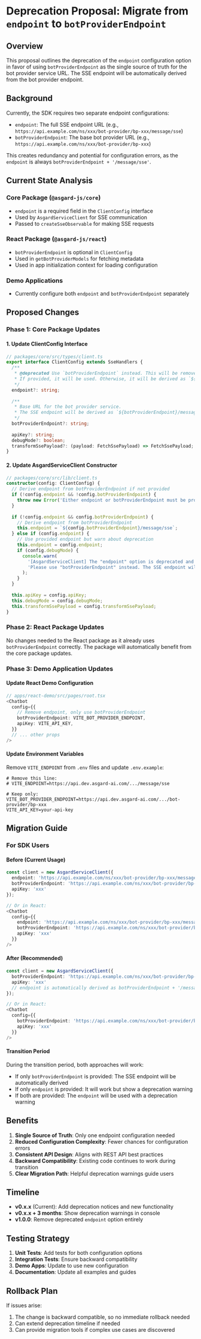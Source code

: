 # Deprecation Proposal: Migrate from `endpoint` to `botProviderEndpoint`

## Overview

This proposal outlines the deprecation of the `endpoint` configuration option in favor of using `botProviderEndpoint` as the single source of truth for the bot provider service URL. The SSE endpoint will be automatically derived from the bot provider endpoint.

## Background

Currently, the SDK requires two separate endpoint configurations:
- `endpoint`: The full SSE endpoint URL (e.g., `https://api.example.com/ns/xxx/bot-provider/bp-xxx/message/sse`)
- `botProviderEndpoint`: The base bot provider URL (e.g., `https://api.example.com/ns/xxx/bot-provider/bp-xxx`)

This creates redundancy and potential for configuration errors, as the `endpoint` is always `botProviderEndpoint + '/message/sse'`.

## Current State Analysis

### Core Package (`@asgard-js/core`)
- `endpoint` is a required field in the `ClientConfig` interface
- Used by `AsgardServiceClient` for SSE communication
- Passed to `createSseObservable` for making SSE requests

### React Package (`@asgard-js/react`)
- `botProviderEndpoint` is optional in `ClientConfig`
- Used in `getBotProviderModels` for fetching metadata
- Used in app initialization context for loading configuration

### Demo Applications
- Currently configure both `endpoint` and `botProviderEndpoint` separately

## Proposed Changes

### Phase 1: Core Package Updates

#### 1. Update ClientConfig Interface
```typescript
// packages/core/src/types/client.ts
export interface ClientConfig extends SseHandlers {
  /**
   * @deprecated Use `botProviderEndpoint` instead. This will be removed in the next major version.
   * If provided, it will be used. Otherwise, it will be derived as `${botProviderEndpoint}/message/sse`
   */
  endpoint?: string;
  
  /**
   * Base URL for the bot provider service.
   * The SSE endpoint will be derived as `${botProviderEndpoint}/message/sse`
   */
  botProviderEndpoint?: string;
  
  apiKey?: string;
  debugMode?: boolean;
  transformSsePayload?: (payload: FetchSsePayload) => FetchSsePayload;
}
```

#### 2. Update AsgardServiceClient Constructor
```typescript
// packages/core/src/lib/client.ts
constructor(config: ClientConfig) {
  // Derive endpoint from botProviderEndpoint if not provided
  if (!config.endpoint && !config.botProviderEndpoint) {
    throw new Error('Either endpoint or botProviderEndpoint must be provided');
  }
  
  if (!config.endpoint && config.botProviderEndpoint) {
    // Derive endpoint from botProviderEndpoint
    this.endpoint = `${config.botProviderEndpoint}/message/sse`;
  } else if (config.endpoint) {
    // Use provided endpoint but warn about deprecation
    this.endpoint = config.endpoint;
    if (config.debugMode) {
      console.warn(
        '[AsgardServiceClient] The "endpoint" option is deprecated and will be removed in the next major version. ' +
        'Please use "botProviderEndpoint" instead. The SSE endpoint will be automatically derived as "${botProviderEndpoint}/message/sse".'
      );
    }
  }
  
  this.apiKey = config.apiKey;
  this.debugMode = config.debugMode;
  this.transformSsePayload = config.transformSsePayload;
}
```

### Phase 2: React Package Updates

No changes needed to the React package as it already uses `botProviderEndpoint` correctly. The package will automatically benefit from the core package updates.

### Phase 3: Demo Application Updates

#### Update React Demo Configuration
```typescript
// apps/react-demo/src/pages/root.tsx
<Chatbot
  config={{
    // Remove endpoint, only use botProviderEndpoint
    botProviderEndpoint: VITE_BOT_PROVIDER_ENDPOINT,
    apiKey: VITE_API_KEY,
  }}
  // ... other props
/>
```

#### Update Environment Variables
Remove `VITE_ENDPOINT` from `.env` files and update `.env.example`:
```env
# Remove this line:
# VITE_ENDPOINT=https://api.dev.asgard-ai.com/.../message/sse

# Keep only:
VITE_BOT_PROVIDER_ENDPOINT=https://api.dev.asgard-ai.com/.../bot-provider/bp-xxx
VITE_API_KEY=your-api-key
```

## Migration Guide

### For SDK Users

#### Before (Current Usage)
```typescript
const client = new AsgardServiceClient({
  endpoint: 'https://api.example.com/ns/xxx/bot-provider/bp-xxx/message/sse',
  botProviderEndpoint: 'https://api.example.com/ns/xxx/bot-provider/bp-xxx',
  apiKey: 'xxx'
});

// Or in React:
<Chatbot
  config={{
    endpoint: 'https://api.example.com/ns/xxx/bot-provider/bp-xxx/message/sse',
    botProviderEndpoint: 'https://api.example.com/ns/xxx/bot-provider/bp-xxx',
    apiKey: 'xxx'
  }}
/>
```

#### After (Recommended)
```typescript
const client = new AsgardServiceClient({
  botProviderEndpoint: 'https://api.example.com/ns/xxx/bot-provider/bp-xxx',
  apiKey: 'xxx'
  // endpoint is automatically derived as botProviderEndpoint + '/message/sse'
});

// Or in React:
<Chatbot
  config={{
    botProviderEndpoint: 'https://api.example.com/ns/xxx/bot-provider/bp-xxx',
    apiKey: 'xxx'
  }}
/>
```

#### Transition Period
During the transition period, both approaches will work:
- If only `botProviderEndpoint` is provided: The SSE endpoint will be automatically derived
- If only `endpoint` is provided: It will work but show a deprecation warning
- If both are provided: The `endpoint` will be used with a deprecation warning

## Benefits

1. **Single Source of Truth**: Only one endpoint configuration needed
2. **Reduced Configuration Complexity**: Fewer chances for configuration errors
3. **Consistent API Design**: Aligns with REST API best practices
4. **Backward Compatibility**: Existing code continues to work during transition
5. **Clear Migration Path**: Helpful deprecation warnings guide users

## Timeline

- **v0.x.x** (Current): Add deprecation notices and new functionality
- **v0.x.x + 3 months**: Show deprecation warnings in console
- **v1.0.0**: Remove deprecated `endpoint` option entirely

## Testing Strategy

1. **Unit Tests**: Add tests for both configuration options
2. **Integration Tests**: Ensure backward compatibility
3. **Demo Apps**: Update to use new configuration
4. **Documentation**: Update all examples and guides

## Rollback Plan

If issues arise:
1. The change is backward compatible, so no immediate rollback needed
2. Can extend deprecation timeline if needed
3. Can provide migration tools if complex use cases are discovered